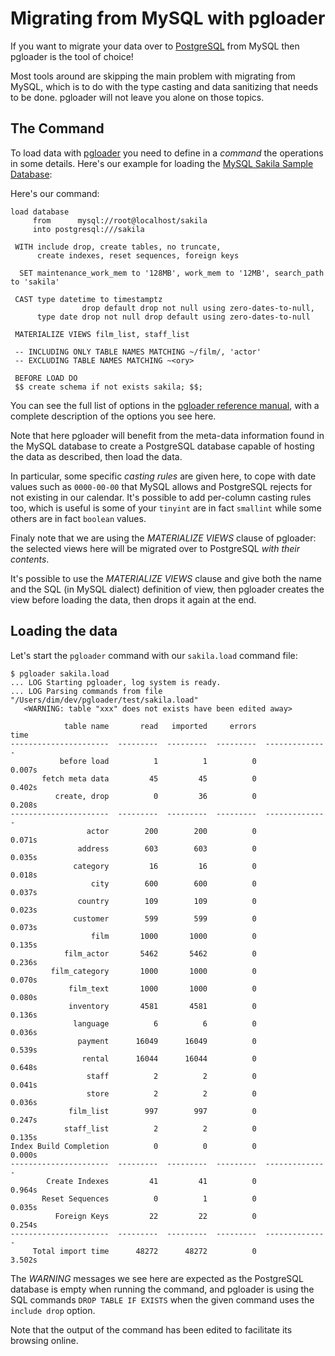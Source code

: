 # Migrating from MySQL with pgloader

If you want to migrate your data over to
[PostgreSQL](http://www.postgresql.org) from MySQL then pgloader is the tool
of choice!

Most tools around are skipping the main problem with migrating from MySQL,
which is to do with the type casting and data sanitizing that needs to be
done. pgloader will not leave you alone on those topics.

## The Command

To load data with [pgloader](http://pgloader.tapoueh.org/) you need to
define in a *command* the operations in some details. Here's our example for
loading the
[MySQL Sakila Sample Database](http://dev.mysql.com/doc/sakila/en/):

Here's our command:

    load database
         from      mysql://root@localhost/sakila
         into postgresql:///sakila
    
     WITH include drop, create tables, no truncate,
          create indexes, reset sequences, foreign keys
    
      SET maintenance_work_mem to '128MB', work_mem to '12MB', search_path to 'sakila'
    
     CAST type datetime to timestamptz
                    drop default drop not null using zero-dates-to-null,
          type date drop not null drop default using zero-dates-to-null
         
     MATERIALIZE VIEWS film_list, staff_list
    
     -- INCLUDING ONLY TABLE NAMES MATCHING ~/film/, 'actor'
     -- EXCLUDING TABLE NAMES MATCHING ~<ory>
    
     BEFORE LOAD DO
     $$ create schema if not exists sakila; $$;

You can see the full list of options in the
[pgloader reference manual](pgloader.1.html), with a complete description
of the options you see here.

Note that here pgloader will benefit from the meta-data information found in
the MySQL database to create a PostgreSQL database capable of hosting the
data as described, then load the data.

In particular, some specific *casting rules* are given here, to cope with
date values such as `0000-00-00` that MySQL allows and PostgreSQL rejects
for not existing in our calendar. It's possible to add per-column casting
rules too, which is useful is some of your `tinyint` are in fact `smallint`
while some others are in fact `boolean` values.

Finaly note that we are using the *MATERIALIZE VIEWS* clause of pgloader:
the selected views here will be migrated over to PostgreSQL *with their
contents*.

It's possible to use the *MATERIALIZE VIEWS* clause and give both the name
and the SQL (in MySQL dialect) definition of view, then pgloader creates the
view before loading the data, then drops it again at the end.

## Loading the data

Let's start the `pgloader` command with our `sakila.load` command file:

    $ pgloader sakila.load
    ... LOG Starting pgloader, log system is ready.
    ... LOG Parsing commands from file "/Users/dim/dev/pgloader/test/sakila.load"
       <WARNING: table "xxx" does not exists have been edited away>
    
                table name       read   imported     errors            time
    ----------------------  ---------  ---------  ---------  --------------
               before load          1          1          0          0.007s
           fetch meta data         45         45          0          0.402s
              create, drop          0         36          0          0.208s
    ----------------------  ---------  ---------  ---------  --------------
                     actor        200        200          0          0.071s
                   address        603        603          0          0.035s
                  category         16         16          0          0.018s
                      city        600        600          0          0.037s
                   country        109        109          0          0.023s
                  customer        599        599          0          0.073s
                      film       1000       1000          0          0.135s
                film_actor       5462       5462          0          0.236s
             film_category       1000       1000          0          0.070s
                 film_text       1000       1000          0          0.080s
                 inventory       4581       4581          0          0.136s
                  language          6          6          0          0.036s
                   payment      16049      16049          0          0.539s
                    rental      16044      16044          0          0.648s
                     staff          2          2          0          0.041s
                     store          2          2          0          0.036s
                 film_list        997        997          0          0.247s
                staff_list          2          2          0          0.135s
    Index Build Completion          0          0          0          0.000s
    ----------------------  ---------  ---------  ---------  --------------
            Create Indexes         41         41          0          0.964s
           Reset Sequences          0          1          0          0.035s
              Foreign Keys         22         22          0          0.254s
    ----------------------  ---------  ---------  ---------  --------------
         Total import time      48272      48272          0          3.502s

The *WARNING* messages we see here are expected as the PostgreSQL database
is empty when running the command, and pgloader is using the SQL commands
`DROP TABLE IF EXISTS` when the given command uses the `include drop`
option.

Note that the output of the command has been edited to facilitate its
browsing online.
